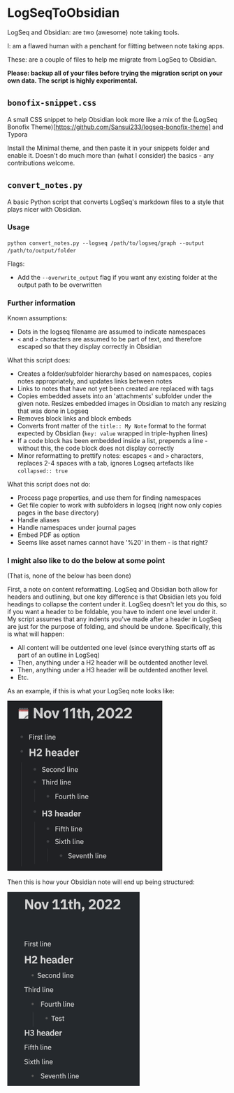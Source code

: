 # LogSeqToObsidian

LogSeq and Obsidian: are two (awesome) note taking tools.

I: am a flawed human with a penchant for flitting between note taking apps.

These: are a couple of files to help me migrate from LogSeq to Obsidian.

**Please: backup all of your files before trying the migration script on your own data. The script is highly experimental.**

## `bonofix-snippet.css`

A small CSS snippet to help Obsidian look more like a mix of the (LogSeq Bonofix Theme)[https://github.com/Sansui233/logseq-bonofix-theme] and Typora

Install the Minimal theme, and then paste it in your snippets folder and enable it. Doesn't do much more than (what I consider) the basics - any contributions welcome.

## `convert_notes.py`

A basic Python script that converts LogSeq's markdown files to a style that plays nicer with Obsidian.

### Usage

`python convert_notes.py --logseq /path/to/logseq/graph --output /path/to/output/folder`

Flags:

- Add the `--overwrite_output` flag if you want any existing folder at the output path to be overwritten

### Further information

Known assumptions:

- Dots in the logseq filename are assumed to indicate namespaces
- `<` and `>` characters are assumed to be part of text, and therefore escaped so that they display correctly in Obsidian

What this script does:

- Creates a folder/subfolder hierarchy based on namespaces, copies notes appropriately, and updates links between notes
- Links to notes that have not yet been created are replaced with tags
- Copies embedded assets into an 'attachments' subfolder under the given note. Resizes embedded images in Obsidian to match any resizing that was done in Logseq
- Removes block links and block embeds
- Converts front matter of the `title:: My Note` format to the format expected by Obsidian (`key: value` wrapped in triple-hyphen lines)
- If a code block has been embedded inside a list, prepends a line - without this, the code block does not display correctly
- Minor reformatting to prettify notes: escapes `<` and `>` characters, replaces 2-4 spaces with a tab, ignores Logseq artefacts like `collapsed:: true`

What this script does not do:

- Process page properties, and use them for finding namespaces
- Get file copier to work with subfolders in logseq (right now only copies pages in the base directory)
- Handle aliases
- Handle namespaces under journal pages
- Embed PDF as option
- Seems like asset names cannot have '%20' in them - is that right?

### I might also like to do the below at some point

(That is, none of the below has been done)

First, a note on content reformatting. LogSeq and Obsidian both allow for headers and outlining, but one key difference is that Obsidian lets you fold headings to collapse the content under it. LogSeq doesn't let you do this, so if you want a header to be foldable, you have to indent one level under it. My script assumes that any indents you've made after a header in LogSeq are just for the purpose of folding, and should be undone. Specifically, this is what will happen:

- All content will be outdented one level (since everything starts off as part of an outline in LogSeq)
- Then, anything under a H2 header will be outdented another level.
- Then, anything under a H3 header will be outdented another level.
- Etc.

As an example, if this is what your LogSeq note looks like:

<img src="README.assets/image-20221111221326446.png" alt="image-20221111221326446" style="zoom:50%;" />

Then this is how your Obsidian note will end up being structured:

<img src="README.assets/image-20221111231753576.png" alt="image-20221111231753576" style="zoom:50%;" />
